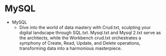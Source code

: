 # MySQL
 * MySQL
    - Dive into the world of data mastery with Crud.txt, sculpting your digital landscape through SQL.txt. Mysql.txt and Mysql 2.txt serve as the architects, while the Workbench crud.txt orchestrates a symphony of Create, Read, Update, and Delete operations, transforming data into a harmonious masterpiece.
